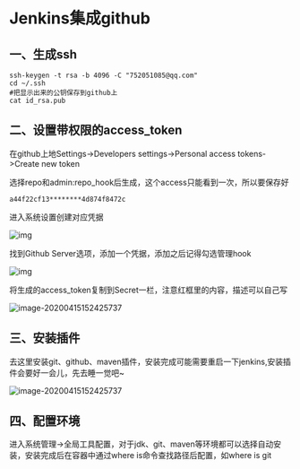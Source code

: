 # Jenkins集成github

## 一、生成ssh

```
ssh-keygen -t rsa -b 4096 -C "752051085@qq.com"
cd ~/.ssh
#把显示出来的公钥保存到github上
cat id_rsa.pub
```



## 二、设置带权限的access_token

在github上地Settings->Developers settings->Personal access tokens->Create new token

选择repo和admin:repo_hook后生成，这个access只能看到一次，所以要保存好

```
a44f22cf13********4d874f8472c 
```

进入系统设置创建对应凭据

![img](http://kylescloud.top/site/pic/Jenkins1.png)

找到Github Server选项，添加一个凭据，添加之后记得勾选管理hook

![img](http://www.kylescloud.top/site/pic/Jenkins2.png)

将生成的access_token复制到Secret一栏，注意红框里的内容，描述可以自己写

![image-20200415152425737](http://kylescloud.top/site/pic/Jenkins3.png)



## 三、安装插件

去这里安装git、github、maven插件，安装完成可能需要重启一下jenkins,安装插件会要好一会儿，先去睡一觉吧~

![image-20200415152425737](http://kylescloud.top/site/pic/Jenkins4.png)



## 四、配置环境

进入系统管理->全局工具配置，对于jdk、git、maven等环境都可以选择自动安装，安装完成后在容器中通过where is命令查找路径后配置，如where is git
